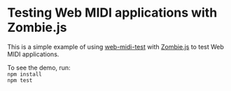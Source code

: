 # Testing Web MIDI applications with Zombie.js

This is a simple example of using
[web-midi-test](https://www.npmjs.com/package/web-midi-test)
with [Zombie.js](https://www.npmjs.com/package/zombie) to test Web MIDI applications.

To see the demo, run:  
`npm install`  
`npm test`
